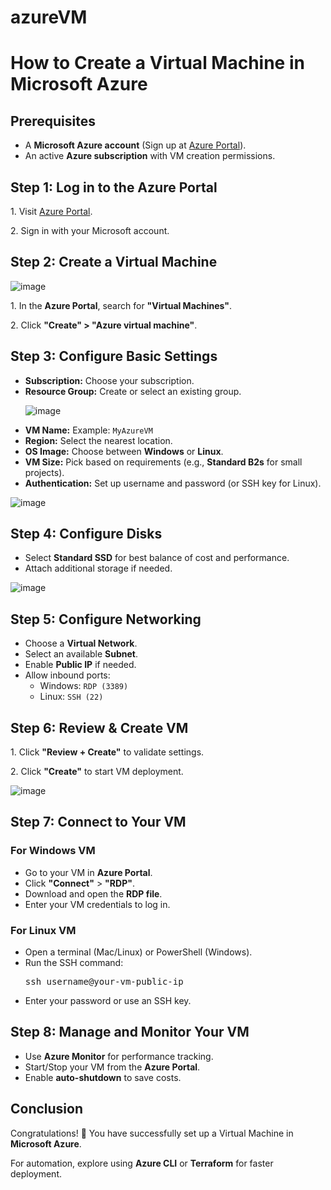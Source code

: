 # azureVM
<h1>How to Create a Virtual Machine in Microsoft Azure</h1>
  <h2>Prerequisites</h2>
<ul>
<li>A <strong>Microsoft Azure account</strong> (Sign up at <a href="https://portal.azure.com" target="_blank">Azure Portal</a>).</li>
<li>An active <strong>Azure subscription</strong> with VM creation permissions.</li>
</ul>

<h2>Step 1: Log in to the Azure Portal</h2>
<p>1. Visit <a href="https://portal.azure.com" target="_blank">Azure Portal</a>.</p>
<p>2. Sign in with your Microsoft account.</p>

<h2>Step 2: Create a Virtual Machine</h2>

![image](https://github.com/user-attachments/assets/faace06b-c591-4322-9edc-9c3a579354d0)

<p>1. In the <strong>Azure Portal</strong>, search for <strong>"Virtual Machines"</strong>.</p>
<p>2. Click <strong>"Create" > "Azure virtual machine"</strong>.</p>

<h2>Step 3: Configure Basic Settings</h2>
<ul>
<li><strong>Subscription:</strong> Choose your subscription.</li>
<li><strong>Resource Group:</strong> Create or select an existing group.</li>
  
  ![image](https://github.com/user-attachments/assets/8bd5d6e9-87ed-471b-ae65-ca4bc3e87295)

<li><strong>VM Name:</strong> Example: <code class="code">MyAzureVM</code></li>
<li><strong>Region:</strong> Select the nearest location.</li>
<li><strong>OS Image:</strong> Choose between <strong>Windows</strong> or <strong>Linux</strong>.</li>
<li><strong>VM Size:</strong> Pick based on requirements (e.g., <strong>Standard B2s</strong> for small projects).</li>
<li><strong>Authentication:</strong> Set up username and password (or SSH key for Linux).</li>
</ul>

![image](https://github.com/user-attachments/assets/547c3652-880b-49fc-b39a-3b834332b089)

<h2>Step 4: Configure Disks</h2>
<ul>
<li>Select <strong>Standard SSD</strong> for best balance of cost and performance.</li>
<li>Attach additional storage if needed.</li>
</ul>

![image](https://github.com/user-attachments/assets/82bb5878-e3b6-4c31-b3bf-03bc4d72d088)

<h2>Step 5: Configure Networking</h2>
<ul>
<li>Choose a <strong>Virtual Network</strong>.</li>
<li>Select an available <strong>Subnet</strong>.</li>
<li>Enable <strong>Public IP</strong> if needed.</li>
<li>Allow inbound ports:
<ul>
<li>Windows: <code class="code">RDP (3389)</code></li>
<li>Linux: <code class="code">SSH (22)</code></li>
</ul>
        </li>
</ul>

   <h2>Step 6: Review & Create VM</h2>
  <p>1. Click <strong>"Review + Create"</strong> to validate settings.</p>
  <p>2. Click <strong>"Create"</strong> to start VM deployment.</p>

![image](https://github.com/user-attachments/assets/eb63bcee-a841-4196-8977-c28844ee1e0f)

   <h2>Step 7: Connect to Your VM</h2>
    
  <h3>For Windows VM</h3>
   <ul>
      <li>Go to your VM in <strong>Azure Portal</strong>.</li>
     <li>Click <strong>"Connect"</strong> > <strong>"RDP"</strong>.</li>
      <li>Download and open the <strong>RDP file</strong>.</li>
       <li>Enter your VM credentials to log in.</li>
   </ul>

  <h3>For Linux VM</h3>
   <ul>
        <li>Open a terminal (Mac/Linux) or PowerShell (Windows).</li>
        <li>Run the SSH command:</li>
        <pre class="code">ssh username@your-vm-public-ip</pre>
        <li>Enter your password or use an SSH key.</li>
    </ul>

   <h2>Step 8: Manage and Monitor Your VM</h2>
   <ul>  
    <li>Use <strong>Azure Monitor</strong> for performance tracking.</li>
     <li>Start/Stop your VM from the <strong>Azure Portal</strong>.</li>
      <li>Enable <strong>auto-shutdown</strong> to save costs.</li>
    </ul>

   <h2>Conclusion</h2>
   <p>Congratulations! 🎉 You have successfully set up a Virtual Machine in <strong>Microsoft Azure</strong>.</p>
   <p>For automation, explore using <strong>Azure CLI</strong> or <strong>Terraform</strong> for faster deployment.</p>



